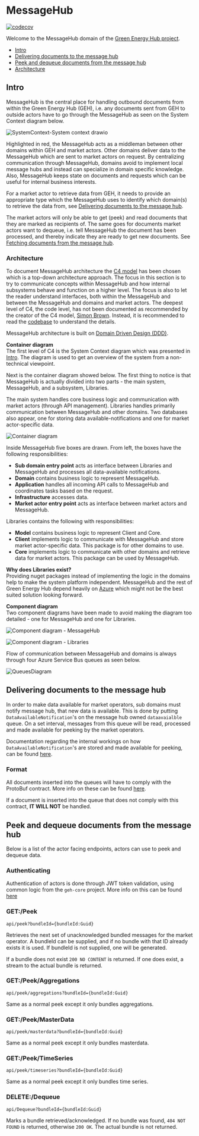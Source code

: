 # MessageHub

[![codecov](https://codecov.io/gh/Energinet-DataHub/geh-post-office/branch/main/graph/badge.svg?token=Z6XE42U97U)](https://codecov.io/gh/Energinet-DataHub/geh-post-office)

Welcome to the MessageHub domain of the [Green Energy Hub project](https://github.com/Energinet-DataHub/green-energy-hub).

- [Intro](#intro)
- [Delivering documents to the message hub](#delivering-documents-to-the-post-office)
- [Peek and dequeue documents from the message hub](#peek-and-dequeue-documents-from-the-post-office)
- [Architecture](#architecture)

## Intro

MessageHub is the central place for handling outbound documents from within the Green Energy Hub (GEH), i.e. any documents sent from GEH to outside actors have to go through the MessageHub as seen on the System Context diagram below.

![SystemContext-System context drawio](https://user-images.githubusercontent.com/17023767/141441586-39002062-6d6f-4764-9b0b-b7c917d6ffe1.png)

Highlighted in red, the MessageHub acts as a middleman between other domains within GEH and market actors. Other domains deliver data to the MessageHub which are sent to market actors on request. By centralizing communication through MessageHub, domains avoid to implement local message hubs and instead can specialize in domain specific knowledge. Also, MessageHub keeps state on documents and requests which can be useful for internal business interests.

For a market actor to retrieve data from GEH, it needs to provide an appropriate type which the MessageHub uses to identify which domain(s) to retrieve the data from, see [Delivering documents to the message hub](#delivering-documents-to-the-post-office).

The market actors will only be able to get (peek) and read documents that they are marked as recipients of. The same goes for documents market actors want to dequeue, i.e. tell MessageHub the document has been processed, and thereby indicate they are ready to get new documents. See [Fetching documents from the message hub](#peek-and-dequeue-documents-from-the-post-office).

### Architecture

To document MessageHub architecture the [C4 model](https://c4model.com/) has been chosen which is a top-down architecture approach. The focus in this section is to try to communicate concepts within MessageHub and how internal subsystems behave and function on a higher level. The focus is also to let the reader understand interfaces, both within the MessageHub and between the MessageHub and domains and market actors. The deepest level of C4, the code level, has not been documented as recommended by the creator of the C4 model, [Simon Brown](https://simonbrown.je/). Instead, it is recommended to read the [codebase](https://github.com/Energinet-DataHub/geh-post-office/tree/main/source) to understand the details.

MessageHub architecture is built on [Domain Driven Design (DDD)](https://martinfowler.com/tags/domain%20driven%20design.html).

**Container diagram**  
The first level of C4 is the System Context diagram which was presented in [Intro](#intro). The diagram is used to get an overview of the system from a non-technical viewpoint.

Next is the container diagram showed below. The first thing to notice is that MessageHub is actually divided into two parts - the main system, MessageHub, and a subsystem, Libraries.

The main system handles core business logic and communication with market actors (through API management). Libraries handles primarily communication between MessageHub and other domains. Two databases also appear, one for storing data available-notifications and one for market actor-specific data.

![Container diagram](https://user-images.githubusercontent.com/17023767/141787188-5aea1090-ca82-4e44-bf38-e80c29c01903.png)

Inside MessageHub five boxes are drawn. From left, the boxes have the following responsibilities:

- **Sub domain entry point** acts as interface between Libraries and MessageHub and processes all data-available notifications.
- **Domain** contains business logic to represent MessageHub.
- **Application** handles all incoming API calls to MessageHub and coordinates tasks based on the request.
- **Infrastructure** accesses data.
- **Market actor entry point** acts as interface between market actors and MessageHub.

Libraries contains the following with responsibilities:

- **Model** contains business logic to represent Client and Core.
- **Client** implements logic to communicate with MessageHub and store market actor-specific data. This package is for other domains to use.
- **Core** implements logic to communicate with other domains and retrieve data for market actors. This package can be used by MessageHub.

**Why does Libraries exist?**  
Providing nuget packages instead of implementing the logic in the domains help to make the system platform independent. MessageHub and the rest of Green Energy Hub depend heavily on [Azure](https://azure.microsoft.com/) which might not be the best suited solution looking forward.

**Component diagram**  
Two component diagrams have been made to avoid making the diagram too detailed - one for MessageHub and one for Libraries.

![Component diagram - MessageHub](https://user-images.githubusercontent.com/17023767/141962183-89c8eecb-97ca-4922-a0c6-05fc03e83403.png)

![Component diagram - Libraries](https://user-images.githubusercontent.com/17023767/141967933-dd36c91b-db1a-43c6-ab23-63bd60ae41a8.png)

Flow of communication between MessageHub and domains is always through four Azure Service Bus queues as seen below.

![QueuesDiagram](https://user-images.githubusercontent.com/17023767/141968153-7baa3b44-d9da-4d59-b24e-8c26ebd8dd59.png)

## Delivering documents to the message hub

In order to make data available for market operators, sub domains must notify message hub, that new data is available. This is done by putting `DataAvailableNotification`'s on the message hub owned `dataavaialble` queue. On a set interval, messages from this queue will be read, processed and made available for peeking by the market operators.

Documentation regarding the internal workings on how `DataAvailableNotification`'s are stored and made available for peeking, can be found [here](https://github.com/Energinet-DataHub/geh-post-office/blob/main/docs/cosmos-drawer-implementation.md).

### Format

All documents inserted into the queues will have to comply with the ProtoBuf contract. More info on these can be found [here](https://github.com/Energinet-DataHub/geh-post-office/blob/main/docs/Contracts.md).

If a document is inserted into the queue that does not comply with this contract, **IT WILL NOT** be handled.

## Peek and dequeue documents from the message hub

Below is a list of the actor facing endpoints, actors can use to peek and dequeue data.

### Authenticating

Authentication of actors is done through JWT token validation, using common logic from the `geh-core` project. More info on this can be found [here](https://github.com/Energinet-DataHub/geh-core/blob/main/source/App/documents/middleware.md#jwt-token-middleware)

### GET:/Peek

```api/peek?bundleId={bundleId:Guid}```

Retrieves the next set of unacknowledged bundled messages for the market operator. A bundleId can be supplied, and if no bundle with that ID already exists it is used. If bundleId is not supplied, one will be generated.

If a bundle does not exist `200 NO CONTENT` is returned. If one does exist, a stream to the actual bundle is returned.

### GET:/Peek/Aggregations

```api/peek/aggregations?bundleId={bundleId:Guid}```

Same as a normal peek except it only bundles aggregations.

### GET:/Peek/MasterData

```api/peek/masterdata?bundleId={bundleId:Guid}```

Same as a normal peek except it only bundles masterdata.

### GET:/Peek/TimeSeries

```api/peek/timeseries?bundleId={bundleId:Guid}```

Same as a normal peek except it only bundles time series.

### DELETE:/Dequeue

```api/Dequeue?bundleId={bundleId:Guid}```

Marks a bundle retrieved/acknowledged. If no bundle was found, `404 NOT FOUND` is returned, otherwise `200 OK`. The actual bundle is not returned.